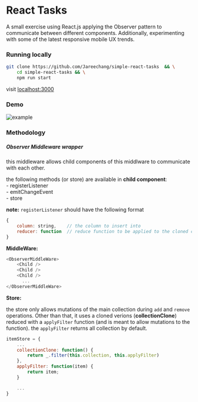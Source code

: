 # React Tasks

A small exercise using React.js applying the Observer pattern to communicate 
between different components. Additionally, experimenting with some of the latest 
responsive mobile UX trends.

### Running locally

```sh
git clone https://github.com/Jareechang/simple-react-tasks  && \
    cd simple-react-tasks && \
    npm run start

```

visit [localhost:3000](http://localhost:3000)

### Demo

![example](animation.gif)


### Methodology

##### Observer Middleware wrapper

this middleware allows child components of this middlware to communicate
with each other.

the following methods (or store) are available in **child component**:  
    - registerListener  
    - emitChangeEvent  
    - store      

**note:** `registerListener` should have the following format  

```javascript
{
    column: string,    // the column to insert into
    reducer: function  // reduce function to be applied to the cloned collection
}
```

**MiddleWare:**  

```javascript
<ObserverMiddleWare>
    <Child />
    <Child />
    <Child />
      ...
</ObserverMiddleWare>

```

**Store:**  

the store only allows mutations of the main collection during `add` and `remove`
operations. Other than that, it uses a cloned verions (**collectionClone**) reduced 
with a `applyFilter` function (and is meant to allow mutations to the function).
the `applyFilter` returns all collection by default.

```javascript
itemStore = {
    ...
    collectionClone: function() {
        return _.filter(this.collection, this.applyFilter)
    },
    applyFilter: function(item) {
        return item;
    }

    ...
}
```
